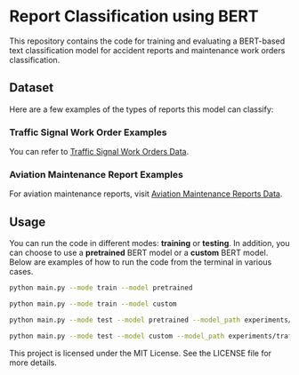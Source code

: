 # Report Classification using BERT

This repository contains the code for training and evaluating a BERT-based text classification model for accident reports and maintenance work orders classification. 

## Dataset

Here are a few examples of the types of reports this model can classify:

### Traffic Signal Work Order Examples

You can refer to [Traffic Signal Work Orders Data](https://datahub.austintexas.gov/Transportation-and-Mobility/Traffic-Signal-Work-Orders/4qmj-36nv/about_data).

### Aviation Maintenance Report Examples

For aviation maintenance reports, visit [Aviation Maintenance Reports Data](https://asrs.arc.nasa.gov/search/database.htmls).

## Usage

You can run the code in different modes: **training** or **testing**. In addition, you can choose to use a **pretrained** BERT model or a **custom** BERT model. Below are examples of how to run the code from the terminal in various cases.

```bash 
python main.py --mode train --model pretrained 

python main.py --mode train --model custom 

python main.py --mode test --model pretrained --model_path experiments/traffic_signal_classifier_pretrained

python main.py --mode test --model custom --model_path experiments/traffic_signal_classifier --vocab_path experiments/traffic_signal
```

This project is licensed under the MIT License. See the LICENSE file for more details.
